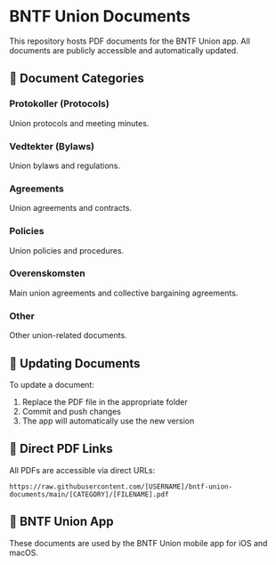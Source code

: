 # BNTF Union Documents

This repository hosts PDF documents for the BNTF Union app. All documents are publicly accessible and automatically updated.

## 📁 Document Categories

### Protokoller (Protocols)
Union protocols and meeting minutes.

### Vedtekter (Bylaws)  
Union bylaws and regulations.

### Agreements
Union agreements and contracts.

### Policies
Union policies and procedures.

### Overenskomsten
Main union agreements and collective bargaining agreements.

### Other
Other union-related documents.

## 🔄 Updating Documents

To update a document:
1. Replace the PDF file in the appropriate folder
2. Commit and push changes
3. The app will automatically use the new version

## 📱 Direct PDF Links

All PDFs are accessible via direct URLs:
```
https://raw.githubusercontent.com/[USERNAME]/bntf-union-documents/main/[CATEGORY]/[FILENAME].pdf
```

## 🏢 BNTF Union App

These documents are used by the BNTF Union mobile app for iOS and macOS.
